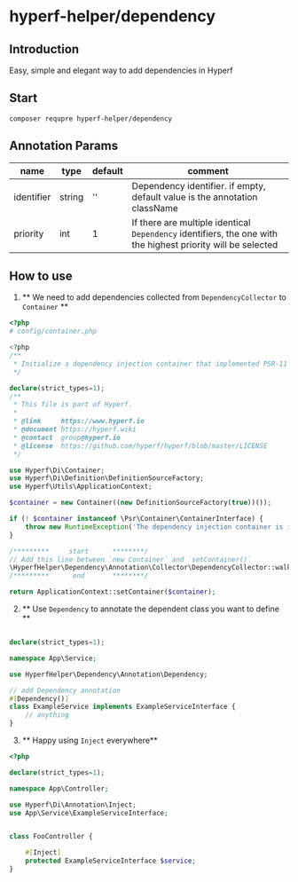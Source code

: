 # hyperf-helper/dependency
## Introduction
Easy, simple and elegant way to add dependencies in Hyperf

## Start

```
composer requpre hyperf-helper/dependency
```

## Annotation Params

| name       | type                 | default | comment                                                                                                      |
|------------|----------------------|---------|--------------------------------------------------------------------------------------------------------------|
| identifier | string<class-string> | ''      | Dependency identifier. if empty, default value is the annotation className                                   |
| priority   | int                  | 1       | If there are multiple identical `Dependency` identifiers, the one with the highest priority will be selected |

## How to use

1. ** We need to add dependencies collected from `DependencyCollector` to `Container` **

```php
<?php
# config/container.php

<?php
/**
 * Initialize a dependency injection container that implemented PSR-11 and return the container.
 */

declare(strict_types=1);
/**
 * This file is part of Hyperf.
 *
 * @link     https://www.hyperf.io
 * @document https://hyperf.wiki
 * @contact  group@hyperf.io
 * @license  https://github.com/hyperf/hyperf/blob/master/LICENSE
 */

use Hyperf\Di\Container;
use Hyperf\Di\Definition\DefinitionSourceFactory;
use Hyperf\Utils\ApplicationContext;

$container = new Container((new DefinitionSourceFactory(true))());

if (! $container instanceof \Psr\Container\ContainerInterface) {
    throw new RuntimeException('The dependency injection container is invalid.');
}

/*********     start      ********/
// Add this line between `new Container` and `setContainer()`
\HyperfHelper\Dependency\Annotation\Collector\DependencyCollector::walk([$container, 'define']);
/*********      end       ********/

return ApplicationContext::setContainer($container);

```

2. ** Use `Dependency` to annotate the dependent class you want to define **

```php

declare(strict_types=1);

namespace App\Service;

use HyperfHelper\Dependency\Annotation\Dependency;

// add Dependency annotation
#[Dependency()]
class ExampleService implements ExampleServiceInterface {
    // anything
}

```

3. ** Happy using `Inject` everywhere**

```php
<?php

declare(strict_types=1);

namespace App\Controller;

use Hyperf\Di\Annotation\Inject;
use App\Service\ExampleServiceInterface;


class FooController {

    #[Inject]
    protected ExampleServiceInterface $service;
}

```
